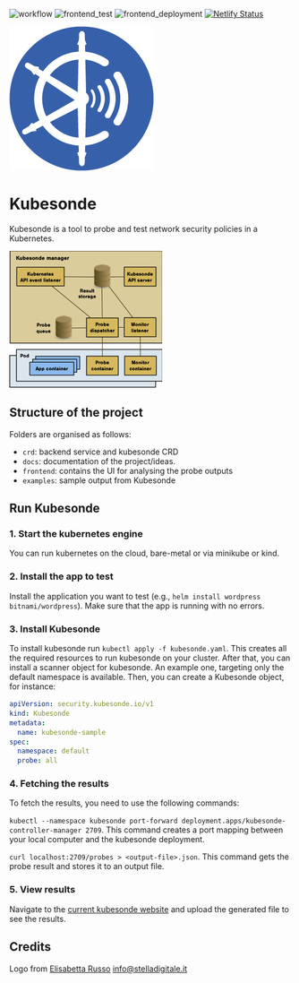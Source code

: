 ![workflow](https://github.com/kubesonde/kubesonde/actions/workflows/go_main.yaml/badge.svg)
![frontend_test](https://github.com/kubesonde/kubesonde/actions/workflows/frontend_dev.yaml/badge.svg)
![frontend_deployment](https://github.com/kubesonde/kubesonde/actions/workflows/deploy_frontend.yaml/badge.svg)
[![Netlify Status](https://api.netlify.com/api/v1/badges/df3643ab-e317-4b96-b5c2-de937837b375/deploy-status)](https://app.netlify.com/sites/testksonde/deploys)



![Kubesonde logo](frontend/public/logo257.png "Kubesonde logo")

# Kubesonde

Kubesonde is a tool to probe and test network security policies in a Kubernetes.

![kubesonde infra](docs/kubesonde.png "kubesonde infrastructure")

## Structure of the project
Folders are organised as follows: 
- `crd`: backend service and kubesonde CRD 
- `docs`: documentation of the project/ideas.
- `frontend`: contains the UI for analysing the probe outputs
- `examples`: sample output from Kubesonde

## Run Kubesonde
### 1. Start the kubernetes engine

You can run kubernetes on the cloud, bare-metal or via minikube or kind.
### 2. Install the app to test

Install the application you want to test (e.g., `helm install wordpress bitnami/wordpress`). Make sure that the app is running with no errors.

### 3. Install Kubesonde

To install kubesonde run `kubectl apply -f kubesonde.yaml`. This creates all the required resources to run kubesonde on your cluster. After that, you can install a scanner object for kubesonde. An example one, targeting only the default namespace is available. Then, you can create a Kubesonde object, for instance: 
```yaml
apiVersion: security.kubesonde.io/v1
kind: Kubesonde
metadata:
  name: kubesonde-sample
spec:
  namespace: default
  probe: all
```
### 4. Fetching the results

To fetch the results, you need to use the following commands:

`kubectl --namespace kubesonde port-forward deployment.apps/kubesonde-controller-manager 2709`. This command creates a port mapping between your local computer and the kubesonde deployment.

`curl localhost:2709/probes > <output-file>.json`. This command gets the probe result and stores it to an output file.

### 5. View results

Navigate to the [current kubesonde website](https://testksonde.netlify.app/) and upload the generated file to see the results.
 
## Credits

Logo from [Elisabetta Russo](stelladigitale.it) info@stelladigitale.it
